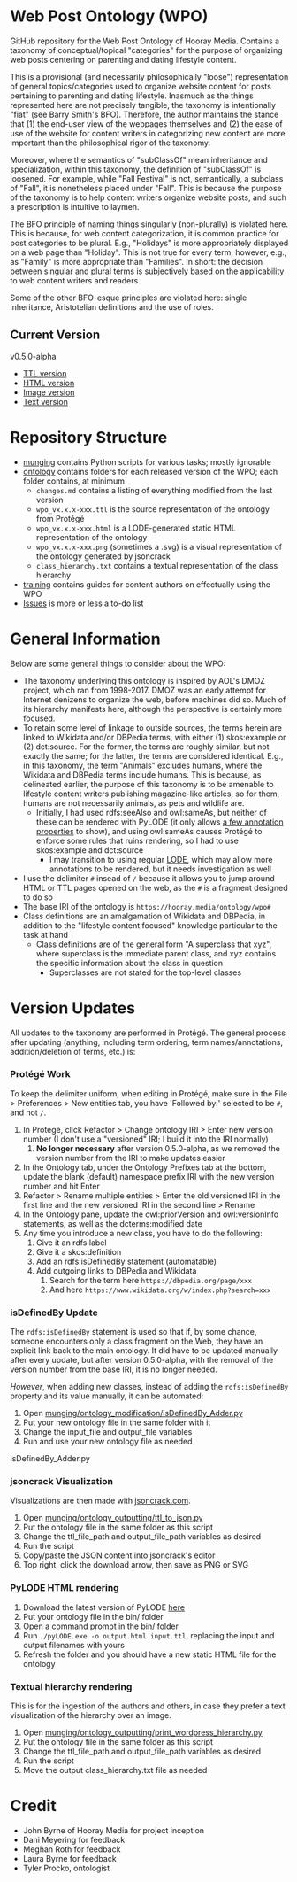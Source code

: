 
# Web Post Ontology (WPO)
GitHub repository for the Web Post Ontology of Hooray Media. Contains a taxonomy of conceptual/topical "categories" for the purpose of organizing web posts centering on parenting and dating lifestyle content.

This is a provisional (and necessarily philosophically "loose") representation of general topics/categories used to organize website content for posts pertaining to parenting and dating lifestyle. Inasmuch as the things represented here are not precisely tangible, the taxonomy is intentionally "fiat" (see Barry Smith's BFO). Therefore, the author maintains the stance that (1) the end-user view of the webpages themselves and (2) the ease of use of the website for content writers in categorizing new content are more important than the philosophical rigor of the taxonomy.

Moreover, where the semantics of "subClassOf" mean inheritance and specialization, within this taxonomy, the definition of "subClassOf" is loosened. For example, while "Fall Festival" is not, semantically, a subclass of "Fall", it is nonetheless placed under "Fall". This is because the purpose of the taxonomy is to help content writers organize website posts, and such a prescription is intuitive to laymen.

The BFO principle of naming things singularly (non-plurally) is violated here. This is because, for web content categorization, it is common practice for post categories to be plural. E.g., "Holidays" is more appropriately displayed on a web page than "Holiday". This is not true for every term, however, e.g., as "Family" is more appropriate than "Families". In short: the decision between singular and plural terms is subjectively based on the applicability to web content writers and readers.

Some of the other BFO-esque principles are violated here: single inheritance, Aristotelian definitions and the use of roles.

## Current Version
v0.5.0-alpha
* [TTL version](ontology/v0.5.0-alpha/wpo_v0.5.0-alpha.ttl)
* [HTML version](ontology/v0.5.0-alpha/wpo_v0.5.0-alpha.html)
* [Image version](ontology/v0.5.0-alpha/wpo_v0.5.0-alpha.png)
* [Text version](ontology/v0.5.0-alpha/class_hierarchy.txt)

# Repository Structure
* [munging](munging/) contains Python scripts for various tasks; mostly ignorable
* [ontology](ontology/) contains folders for each released version of the WPO; each folder contains, at minimum
  * ```changes.md``` contains a listing of everything modified from the last version
  * ```wpo_vx.x.x-xxx.ttl``` is the source representation of the ontology from Protégé  
  * ```wpo_vx.x.x-xxx.html``` is a LODE-generated static HTML representation of the ontology
  * ```wpo_vx.x.x-xxx.png``` (sometimes a .svg) is a visual representation of the ontology generated by jsoncrack
  * ```class_hierarchy.txt``` contains a textual representation of the class hierarchy
* [training](training/) contains guides for content authors on effectually using the WPO
* [Issues](https://github.com/PR0CK0/WebPostOntology/issues) is more or less a to-do list
  
# General Information
Below are some general things to consider about the WPO:

* The taxonomy underlying this ontology is inspired by AOL's DMOZ project, which ran from 1998-2017. DMOZ was an early attempt for Internet denizens to organize the web, before machines did so. Much of its hierarchy manifests here, although the perspective is certainly more focused.
* To retain some level of linkage to outside sources, the terms herein are linked to Wikidata and/or DBPedia terms, with either (1) skos:example or (2) dct:source. For the former, the terms are roughly similar, but not exactly the same; for the latter, the terms are considered identical. E.g., in this taxonomy, the term "Animals" excludes humans, where the Wikidata and DBPedia terms include humans. This is because, as delineated earlier, the purpose of this taxonomy is to be amenable to lifestyle content writers publishing magazine-like articles, so for them, humans are not necessarily animals, as pets and wildlife are.
  * Initially, I had used rdfs:seeAlso and owl:sameAs, but neither of these can be rendered with PyLODE (it only allows [a few annotation properties](https://github.com/RDFLib/pyLODE/blob/master/pylode/rdf_elements.py) to show), and using owl:sameAs causes Protégé to enforce some rules that ruins rendering, so I had to use skos:example and dct:source
    * I may transition to using regular [LODE](https://essepuntato.it/lode/), which may allow more annotations to be rendered, but it needs investigation as well
* I use the delimiter ```#``` insead of ```/``` because it allows you to jump around HTML or TTL pages opened on the web, as the ```#``` is a fragment designed to do so
* The base IRI of the ontology is ```https://hooray.media/ontology/wpo#```
* Class definitions are an amalgamation of Wikidata and DBPedia, in addition to the "lifestyle content focused" knowledge particular to the task at hand
  * Class definitions are of the general form "A superclass that xyz", where superclass is the immediate parent class, and xyz contains the specific information about the class in question
    * Superclasses are not stated for the top-level classes

# Version Updates
All updates to the taxonomy are performed in Protégé. The general process after updating (anything, including term ordering, term names/annotations, addition/deletion of terms, etc.) is:

### Protégé Work
To keep the delimiter uniform, when editing in Protégé, make sure in the File > Preferences > New entities tab, you have 'Followed by:' selected to be ```#```, and not ```/```.

1. In Protégé, click Refactor > Change ontology IRI > Enter new version number (I don't use a "versioned" IRI; I build it into the IRI normally)
   1. **No longer necessary** after version 0.5.0-alpha, as we removed the version number from the IRI to make updates easier
2. In the Ontology tab, under the Ontology Prefixes tab at the bottom, update the blank (default) namespace prefix IRI with the new version number and hit Enter
3. Refactor > Rename multiple entities > Enter the old versioned IRI in the first line and the new versioned IRI in the second line > Rename
4. In the Ontology pane, update the owl:priorVersion and owl:versionInfo statements, as well as the dcterms:modified date
5. Any time you introduce a new class, you have to do the following:
   1. Give it an rdfs:label
   2. Give it a skos:definition
   3. Add an rdfs:isDefinedBy statement (automatable)
   4. Add outgoing links to DBPedia and Wikidata
      1. Search for the term here ```https://dbpedia.org/page/xxx```
      2. And here ```https://www.wikidata.org/w/index.php?search=xxx```

### isDefinedBy Update
The ```rdfs:isDefinedBy``` statement is used so that if, by some chance, someone encounters only a class fragment on the Web, they have an explicit link back to the main ontology. It did have to be updated manually after every update, but after version 0.5.0-alpha, with the removal of the version number from the base IRI, it is no longer needed.

*However*, when adding new classes, instead of adding the ```rdfs:isDefinedBy``` property and its value manually, it can be automated:
1. Open [munging/ontology_modification/isDefinedBy_Adder.py](munging/ontology_modification/isDefinedBy_Adder.py)
2. Put your new ontology file in the same folder with it
3. Change the input_file and output_file variables
4. Run and use your new ontology file as needed

isDefinedBy_Adder.py

### jsoncrack Visualization
Visualizations are then made with [jsoncrack.com](jsoncrack.com).

1. Open [munging/ontology_outputting/ttl_to_json.py](munging/ontology_outputting/ttl_to_json.py)
2. Put the ontology file in the same folder as this script
3. Change the ttl_file_path and output_file_path variables as desired
4. Run the script
5. Copy/paste the JSON content into jsoncrack's editor
6. Top right, click the download arrow, then save as PNG or SVG

### PyLODE HTML rendering
1. Download the latest version of PyLODE [here](https://github.com/RDFLib/pyLODE)
2. Put your ontology file in the bin/ folder
3. Open a command prompt in the bin/ folder
4. Run ```./pyLODE.exe -o output.html input.ttl```, replacing the input and output filenames with yours
5. Refresh the folder and you should have a new static HTML file for the ontology

### Textual hierarchy rendering
This is for the ingestion of the authors and others, in case they prefer a text visualization of the hierarchy over an image.
1. Open [munging/ontology_outputting/print_wordpress_hierarchy.py](munging/ontology_outputting/print_wordpress_hierarchy.py)
2. Put the ontology file in the same folder as this script
3. Change the ttl_file_path and output_file_path variables as desired
4. Run the script
5. Move the output class_hierarchy.txt file as needed

# Credit
* John Byrne of Hooray Media for project inception
* Dani Meyering for feedback
* Meghan Roth for feedback
* Laura Byrne for feedback
* Tyler Procko, ontologist